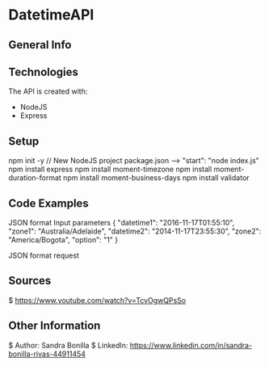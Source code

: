 # DatetimeAPI

## General Info

## Technologies
The API is created with:
* NodeJS
* Express

## Setup
npm init -y  // New NodeJS project
package.json --> "start": "node index.js"
npm install express
npm install moment-timezone
npm install moment-duration-format
npm install moment-business-days
npm install validator

## Code Examples

JSON format Input parameters
{
	"datetime1": "2016-11-17T01:55:10",
	"zone1": "Australia/Adelaide",
	"datetime2": "2014-11-17T23:55:30",
	"zone2": "America/Bogota", 
	"option": "1"
}

JSON format request

## Sources
$ https://www.youtube.com/watch?v=TcvOgwQPsSo

## Other Information
$ Author: Sandra Bonilla
$ LinkedIn: https://www.linkedin.com/in/sandra-bonilla-rivas-44911454